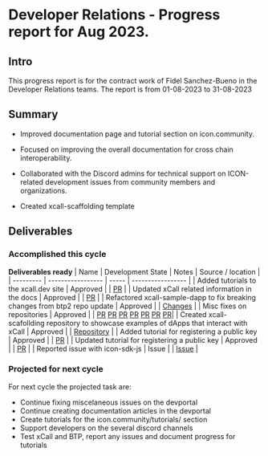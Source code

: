 # Developer Relations - Progress report for Aug 2023.

## Intro
This progress report is for the contract work of Fidel Sanchez-Bueno in the Developer Relations teams. The report is from  01-08-2023 to 31-08-2023

## Summary

* Improved documentation page and tutorial section on icon.community.

* Focused on improving the overall documentation for cross chain interoperability.

* Collaborated with the Discord admins for technical support on ICON-related development issues from community members and organizations.

* Created xcall-scaffolding template

## Deliverables

### Accomplished this cycle

__Deliverables ready__
| Name | Development State | Notes | Source / location |
| --------- | ----------------- | ----- | ----------------- |
| Added tutorials to the xcall.dev site | Approved |  | [PR](https://github.com/icon-project/xcall.dev/pull/6) |
| Updated xCall related information in the docs | Approved |  | [PR](https://github.com/icon-project/devportal/pull/70) |
| Refactored xcall-sample-dapp to fix breaking changes from btp2 repo update | Approved |  | [Changes](https://github.com/icon-community/xcall-sample-dapp/compare/master%40%7B1day%7D...master) |
| Misc fixes on repositories | Approved |  | [PR](https://github.com/icon-community/DAppProxySampleUtilityFunctions/commit/955963b6962a509c02d32b74dd024c37707c1626) [PR](https://github.com/icon-project/devportal/pull/71) [PR](https://github.com/icon-community/crosschain-voting-dapp-with-rollback/commit/a4fcba454defe2c953db4e0e5b34dcf0c7dc0a3a) [PR](https://github.com/icon-community/crosschain-voting-dapp/commit/2ea769d33b1013412e41751030abda92700232c5) [PR](https://github.com/icon-project/devportal/pull/74) [PR](https://github.com/icon-project/devportal/pull/73) [PR](https://github.com/icon-project/xcall.dev/pull/23)|
| Created xcall-scafollding repository to showcase examples of dApps that interact with xCall | Approved |  | [Repository](https://github.com/icon-project/xcall-scaffolding) |
| Added tutorial for registering a public key | Approved |  | [PR](https://github.com/icon-project/devportal/commit/23ec22059bd606aff04cbe5488063246b3a3c857) |
| Updated tutorial for registering a public key | Approved |  | [PR](https://github.com/icon-project/devportal/pull/76) |
| Reported issue with icon-sdk-js | Issue |  | [Issue](https://github.com/icon-project/icon-sdk-js/issues/79) |


### Projected for next cycle

For next cycle the projected task are:
* Continue fixing miscelaneous issues on the devportal
* Continue creating documentation articles in the devportal
* Create tutorials for the icon.community/tutorials/ section
* Support developers on the several discord channels
* Test xCall and BTP, report any issues and document progress for tutorials
